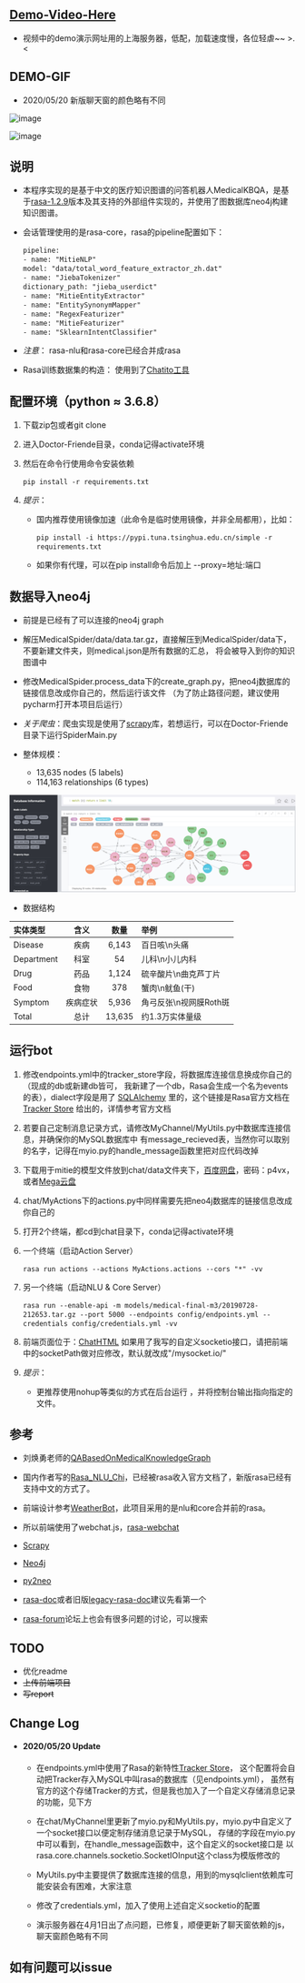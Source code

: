 ## [Demo-Video-Here](https://www.bilibili.com/video/av61715811/)
- 视频中的demo演示网址用的上海服务器，低配，加载速度慢，各位轻虐~~ >.<

## DEMO-GIF
- 2020/05/20 新版聊天窗的颜色略有不同

![image](img/demo-1.gif)

![image](img/demo-2.gif)

## 说明
- 本程序实现的是基于中文的医疗知识图谱的问答机器人MedicalKBQA，是基于[rasa-1.2.9](https://rasa.com/)版本及其支持的外部组件实现的，并使用了图数据库neo4j构建知识图谱。

- 会话管理使用的是rasa-core，rasa的pipeline配置如下：
        
      pipeline:
      - name: "MitieNLP"
      model: "data/total_word_feature_extractor_zh.dat"
      - name: "JiebaTokenizer"
      dictionary_path: "jieba_userdict"
      - name: "MitieEntityExtractor"
      - name: "EntitySynonymMapper"
      - name: "RegexFeaturizer"
      - name: "MitieFeaturizer"
      - name: "SklearnIntentClassifier"

- *注意*： rasa-nlu和rasa-core已经合并成rasa

- Rasa训练数据集的构造： 使用到了[Chatito工具](https://rodrigopivi.github.io/Chatito/)

## 配置环境（python ≈ 3.6.8）
1. 下载zip包或者git clone 

2. 进入Doctor-Friende目录，conda记得activate环境

2. 然后在命令行使用命令安装依赖

       pip install -r requirements.txt

3. *提示*：

    - 国内推荐使用镜像加速（此命令是临时使用镜像，并非全局都用），比如：
    
          pip install -i https://pypi.tuna.tsinghua.edu.cn/simple -r requirements.txt
    
    - 如果你有代理，可以在pip install命令后加上 --proxy=地址:端口

## 数据导入neo4j
- 前提是已经有了可以连接的neo4j graph

- 解压MedicalSpider/data/data.tar.gz，直接解压到MedicalSpider/data下，不要新建文件夹，则medical.json是所有数据的汇总，
将会被导入到你的知识图谱中

- 修改MedicalSpider.process_data下的create_graph.py，把neo4j数据库的链接信息改成你自己的，然后运行该文件
（为了防止路径问题，建议使用pycharm打开本项目后运行）

- *关于爬虫*：爬虫实现是使用了[scrapy](https://scrapy.org/)库，若想运行，可以在Doctor-Friende目录下运行SpiderMain.py

- 整体规模：
    - 13,635 nodes (5 labels)
    - 114,163 relationships (6 types)

![image](img/graphdb.png)

- 数据结构

| 实体类型 | 含义 | 数量 | 举例 |  
| :--- | :---: | :---: | :--- |  
| Disease | 疾病 | 6,143 |  百日咳\n头痛|  
| Department | 科室 | 54 |  儿科\n小儿内科|  
| Drug | 药品 | 1,124 |  硫辛酸片\n曲克芦丁片|  
| Food | 食物 | 378 |  蟹肉\n鱿鱼(干)|  
| Symptom | 疾病症状 | 5,936 |  角弓反张\n视网膜Roth斑|  
| Total | 总计 | 13,635 | 约1.3万实体量级|  

## 运行bot
1. 修改endpoints.yml中的tracker_store字段，将数据库连接信息换成你自己的（现成的db或新建db皆可，
我新建了一个db，Rasa会生成一个名为events的表），dialect字段是用了
[SQLAlchemy](https://docs.sqlalchemy.org/en/latest/core/engines.html#database-urls)
里的，这个链接是Rasa官方文档在[Tracker Store](https://rasa.com/docs/rasa/api/tracker-stores/)
给出的，详情参考官方文档

1. 若要自己定制消息记录方式，请修改MyChannel/MyUtils.py中数据库连接信息，并确保你的MySQL数据库中
有message_recieved表，当然你可以取别的名字，记得在myio.py的handle_message函数里把对应代码改掉

1. 下载用于mitie的模型文件放到chat/data文件夹下，[百度网盘](https://pan.baidu.com/s/1kNENvlHLYWZIddmtWJ7Pdg)，密码：p4vx，
或者[Mega云盘](https://mega.nz/#!EWgTHSxR!NbTXDAuVHwwdP2-Ia8qG7No-JUsSbH5mNQSRDsjztSA)

1. chat/MyActions下的actions.py中同样需要先把neo4j数据库的链接信息改成你自己的

1. 打开2个终端，都cd到chat目录下，conda记得activate环境  

1. 一个终端（启动Action Server）

       rasa run actions --actions MyActions.actions --cors "*" -vv  

1. 另一个终端（启动NLU & Core Server）

       rasa run --enable-api -m models/medical-final-m3/20190728-212653.tar.gz --port 5000 --endpoints config/endpoints.yml --credentials config/credentials.yml -vv

1. 前端页面位于：[ChatHTML](https://github.com/pengyou200902/ChatHTML)
   如果用了我写的自定义socketio接口，请把前端中的socketPath做对应修改，默认就改成"/mysocket.io/"

1. *提示*：

    - 更推荐使用nohup等类似的方式在后台运行 ，并将控制台输出指向指定的文件。 

## 参考
- 刘焕勇老师的[QABasedOnMedicalKnowledgeGraph](https://github.com/liuhuanyong/QASystemOnMedicalKG)  

- 国内作者写的[Rasa_NLU_Chi](https://github.com/crownpku/Rasa_NLU_Chi)，已经被rasa收入官方文档了，新版rasa已经有支持中文的方式了。
 
- 前端设计参考[WeatherBot](https://github.com/howl-anderson/WeatherBot)，此项目采用的是nlu和core合并前的rasa。

- 所以前端使用了webchat.js，[rasa-webchat](https://github.com/mrbot-ai/rasa-webchat)

- [Scrapy](https://scrapy.org)

- [Neo4j](https://neo4j.org)

- [py2neo](https://py2neo.org)

- [rasa-doc](https://rasa.com/docs)或者旧版[legacy-rasa-doc](https://legacy-docs.rasa.com/docs/)建议先看第一个
  
- [rasa-forum](https://forum.rasa.com/)论坛上也会有很多问题的讨论，可以搜索  

## TODO
- 优化readme
- ~~上传前端项目~~
- ~~写report~~

## Change Log
- #### 2020/05/20 Update
    - 在endpoints.yml中使用了Rasa的新特性[Tracker Store](https://rasa.com/docs/rasa/api/tracker-stores/)，
    这个配置将会自动把Tracker存入MySQL中叫rasa的数据库（见endpoints.yml），
    虽然有官方的这个存储Tracker的方式，但是我也加入了一个自定义存储消息记录的功能，见下方
    
    - 在chat/MyChannel里更新了myio.py和MyUtils.py，myio.py中自定义了一个socket接口以便定制存储消息记录于MySQL，
    存储的字段在myio.py中可以看到，在handle_message函数中，这个自定义的socket接口是
    以rasa.core.channels.socketio.SocketIOInput这个class为模版修改的
    
    - MyUtils.py中主要提供了数据库连接的信息，用到的mysqlclient依赖库可能安装会有困难，大家注意
    
    - 修改了credentials.yml，加入了使用上述自定义socketio的配置
    
    - 演示服务器在4月1日出了点问题，已修复，顺便更新了聊天窗依赖的js，聊天窗颜色略有不同

## 如有问题可以issue